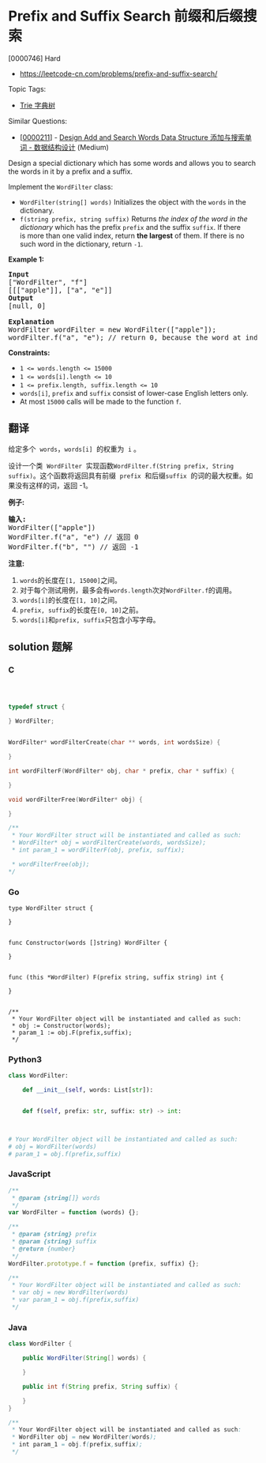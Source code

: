 # Prefix and Suffix Search 前缀和后缀搜索

[0000746] Hard

- https://leetcode-cn.com/problems/prefix-and-suffix-search/

Topic Tags:

- [Trie 字典树](https://leetcode-cn.com/tag/trie/)

Similar Questions:

- [[0000211](https://leetcode-cn.com/problems/design-add-and-search-words-data-structure/)] - [Design Add and Search Words Data Structure 添加与搜索单词 - 数据结构设计](./0000211.design-add-and-search-words-data-structure.md) (Medium)

Design a special dictionary which has some words and allows you to search the words in it by a prefix and a suffix.

Implement the `WordFilter` class:

- `WordFilter(string[] words)` Initializes the object with the `words` in the dictionary.
- `f(string prefix, string suffix)` Returns _the index of the word in the dictionary_ which has the prefix `prefix` and the suffix `suffix`. If there is more than one valid index, return **the largest** of them. If there is no such word in the dictionary, return `-1`.

**Example 1:**

<pre><strong>Input</strong>
["WordFilter", "f"]
[[["apple"]], ["a", "e"]]
<strong>Output</strong>
[null, 0]

<strong>Explanation</strong>
WordFilter wordFilter = new WordFilter(["apple"]);
wordFilter.f("a", "e"); // return 0, because the word at index 0 has prefix = "a" and suffix = 'e".
</pre>

**Constraints:**

- `1 <= words.length <= 15000`
- `1 <= words[i].length <= 10`
- `1 <= prefix.length, suffix.length <= 10`
- `words[i]`, `prefix` and `suffix` consist of lower-case English letters only.
- At most `15000` calls will be made to the function `f`.

## 翻译

给定多个  `words`，`words[i]`  的权重为  `i` 。

设计一个类  `WordFilter`  实现函数`WordFilter.f(String prefix, String suffix)`。这个函数将返回具有前缀  `prefix`  和后缀`suffix`  的词的最大权重。如果没有这样的词，返回 -1。

**例子:**

<pre><strong>输入:</strong>
WordFilter(["apple"])
WordFilter.f("a", "e") // 返回 0
WordFilter.f("b", "") // 返回 -1
</pre>

**注意:**

1.  `words`的长度在`[1, 15000]`之间。
2.  对于每个测试用例，最多会有`words.length`次对`WordFilter.f`的调用。
3.  `words[i]`的长度在`[1, 10]`之间。
4.  `prefix, suffix`的长度在`[0, 10]`之前。
5.  `words[i]`和`prefix, suffix`只包含小写字母。

## solution 题解

### C

```c



typedef struct {

} WordFilter;


WordFilter* wordFilterCreate(char ** words, int wordsSize) {

}

int wordFilterF(WordFilter* obj, char * prefix, char * suffix) {

}

void wordFilterFree(WordFilter* obj) {

}

/**
 * Your WordFilter struct will be instantiated and called as such:
 * WordFilter* obj = wordFilterCreate(words, wordsSize);
 * int param_1 = wordFilterF(obj, prefix, suffix);

 * wordFilterFree(obj);
*/
```

### Go

```golang
type WordFilter struct {

}


func Constructor(words []string) WordFilter {

}


func (this *WordFilter) F(prefix string, suffix string) int {

}


/**
 * Your WordFilter object will be instantiated and called as such:
 * obj := Constructor(words);
 * param_1 := obj.F(prefix,suffix);
 */
```

### Python3

```python
class WordFilter:

    def __init__(self, words: List[str]):


    def f(self, prefix: str, suffix: str) -> int:



# Your WordFilter object will be instantiated and called as such:
# obj = WordFilter(words)
# param_1 = obj.f(prefix,suffix)
```

### JavaScript

```javascript
/**
 * @param {string[]} words
 */
var WordFilter = function (words) {};

/**
 * @param {string} prefix
 * @param {string} suffix
 * @return {number}
 */
WordFilter.prototype.f = function (prefix, suffix) {};

/**
 * Your WordFilter object will be instantiated and called as such:
 * var obj = new WordFilter(words)
 * var param_1 = obj.f(prefix,suffix)
 */
```

### Java

```java
class WordFilter {

    public WordFilter(String[] words) {

    }

    public int f(String prefix, String suffix) {

    }
}

/**
 * Your WordFilter object will be instantiated and called as such:
 * WordFilter obj = new WordFilter(words);
 * int param_1 = obj.f(prefix,suffix);
 */
```
